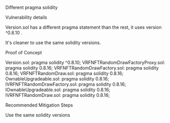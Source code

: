 Different pragma solidity

Vulnerability details

Version.sol has a different pragma statement than the rest, it uses version ^0.8.10 .

It's cleaner to use the same solidity versions.

Proof of Concept

Version.sol: pragma solidity ^0.8.10;
VRFNFTRandomDrawFactoryProxy.sol: pragma solidity 0.8.16;
VRFNFTRandomDrawFactory.sol: pragma solidity 0.8.16;
VRFNFTRandomDraw.sol: pragma solidity 0.8.16;
OwnableUpgradeable.sol: pragma solidity 0.8.16;
IVRFNFTRandomDrawFactory.sol: pragma solidity 0.8.16;
IOwnableUpgradeable.sol: pragma solidity 0.8.16;
IVRFNFTRandomDraw.sol: pragma solidity 0.8.16;

Recommended Mitigation Steps

Use the same solidity versions